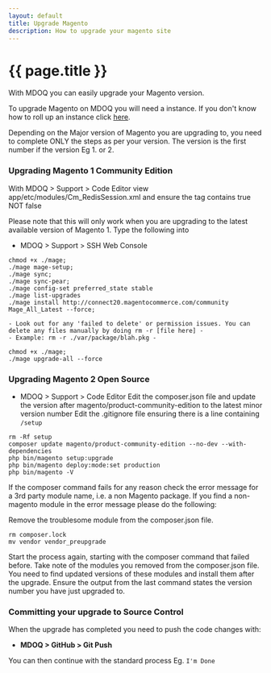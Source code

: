 ```yaml
---
layout: default
title: Upgrade Magento
description: How to upgrade your magento site
---
```


# {{ page.title }}

With MDOQ you can easily upgrade your Magento version.

To upgrade Magento on MDOQ you will need a instance. If you don't know how to roll up an instance click [here](/tutorials/create-a-new-istance.html). 

Depending on the Major version of Magento you are upgrading to, you need to complete ONLY the steps as per your version. The version is the first number if the version Eg 1. or 2.

### Upgrading Magento 1 Community Edition

With MDOQ > Support > Code Editor view  app/etc/modules/Cm_RedisSession.xml and ensure the <active> tag contains true NOT false

Please note that this will only work when you are upgrading to the latest available version of Magento 1. Type the following into 

* MDOQ > Support > SSH Web Console

```
chmod +x ./mage; 
./mage mage-setup; 
./mage sync; 
./mage sync-pear; 
./mage config-set preferred_state stable
./mage list-upgrades
./mage install http://connect20.magentocommerce.com/community Mage_All_Latest --force;

- Look out for any 'failed to delete' or permission issues. You can delete any files manually by doing rm -r [file here] -
- Example: rm -r ./var/package/blah.pkg -

chmod +x ./mage;
./mage upgrade-all --force
```


### Upgrading Magento 2 Open Source

* MDOQ > Support > Code Editor
Edit the composer.json file and update the version after magento/product-community-edition to the latest minor version number
Edit the .gitignore file ensuring there is a line containing `/setup`

```
rm -Rf setup
composer update magento/product-community-edition --no-dev --with-dependencies
php bin/magento setup:upgrade
php bin/magento deploy:mode:set production
php bin/magento -V
```
If the composer command fails for any reason check the error message for a 3rd party module name, i.e. a non Magento package. If you find a non-magento module in the error message please do the following:

Remove the troublesome module from the composer.json file.
```
rm composer.lock
mv vendor vendor_preupgrade
```
Start the process again, starting with the composer command that failed before.
Take note of the modules you removed from the composer.json file.
You need to find updated versions of these modules and install them after the upgrade.
Ensure the output from the last command states the version number you have just upgraded to.

### Committing your upgrade to Source Control


When the upgrade has completed you need to push the code changes with:

* __MDOQ > GitHub > Git Push__

You can then continue with the standard process Eg. `I'm Done`